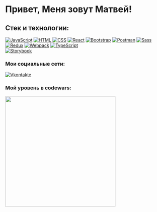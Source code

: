 # Привет, Меня зовут Матвей!

## Стек и технологии:
[![JavaScript](https://shields.io/badge/-JavaScript-f7df1c?logo=javascript&style=for-the-badge&logoColor=222222)](https://learn.javascript.ru/)
[![HTML](https://shields.io/badge/-HTML5-e54c20?logo=html5&style=for-the-badge&logoColor=fff)](https://html5book.ru/html-html5/)
[![CSS](https://shields.io/badge/-CSS3-2162af?logo=css3&style=for-the-badge&logoColor=fff)](https://html5book.ru/osnovy-css/)
[![React](https://shields.io/badge/-React-fff?logo=react&style=for-the-badge&logoColor=57c4dc)](https://reactjs.org/)
[![Bootstrap](https://img.shields.io/badge/-Bootstrap-7852b2?logo=bootstrap&style=for-the-badge&logoColor=fff)](https://getbootstrap.com/)
[![Postman](https://img.shields.io/badge/-Postman-fc6c35?logo=Postman&style=for-the-badge&logoColor=fff)](https://www.postman.com/)
[![Sass](https://img.shields.io/badge/-Sass-cc6599?logo=sass&style=for-the-badge&logoColor=fff)](https://sass-scss.ru/)
<br />
[![Redux](https://img.shields.io/badge/-Redux-4d3477?logo=Redux&style=for-the-badge&logoColor=fff)](https://redux.js.org/)
[![Webpack](https://img.shields.io/badge/-Webpack-548299?logo=Webpack&style=for-the-badge&logoColor=fff)](https://webpack.js.org/)
[![TypeScript](https://img.shields.io/badge/-TypeScript-3078C6?logo=TypeScript&style=for-the-badge&logoColor=fff)](https://www.typescriptlang.org/)
<br />
[![Storybook](https://img.shields.io/badge/-Storybook-ff4685?logo=Storybook&style=for-the-badge&logoColor=fff)](https://storybook.js.org/)

### Мои социальные сети:

[![Vkontakte](https://shields.io/badge/-Vkontakte-000?logo=vk&logoColor=4F7DB3&style=for-the-badge)](https://vk.com/1fedotov)

### Мой уровень в codewars:
<img width='350px' src='https://www.codewars.com/users/Matvey991/badges/large'>


